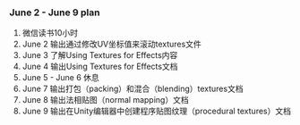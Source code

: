 ### June 2 - June 9 plan
1. 微信读书10小时
2. June 2 输出通过修改UV坐标值来滚动textures文件
3. June 3 了解Using Textures for Effects内容
4. June 4 输出Using Textures for Effects文档
5. June 5 - June 6 休息
6. June 7 输出打包（packing）和混合（blending）textures文档
7. June 8 输出法相贴图（normal mapping）文档
8. June 9 输出在Unity编辑器中创建程序贴图纹理（procedural textures）文档

